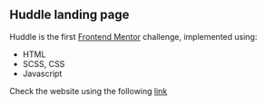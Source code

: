 ## Huddle landing page

Huddle is the first [Frontend Mentor](https://www.frontendmentor.io) challenge, implemented using:

- HTML
- SCSS, CSS
- Javascript

Check the website using the following [link](https://xchavez94x.github.io/huddle/)
